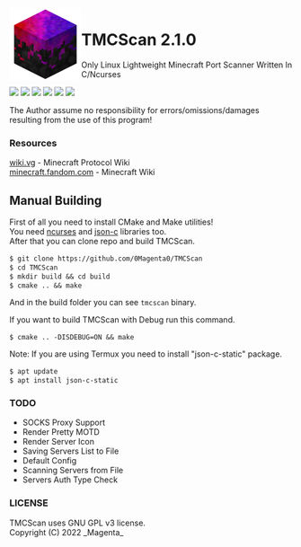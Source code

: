 <img src="icon.png" align="left" width="128px">

# TMCScan 2.1.0
Only Linux Lightweight Minecraft Port Scanner Written In C/Ncurses

[![](https://img.shields.io/badge/Language-C-blue)](https://en.wikipedia.org/wiki/C%20%28programming%20language%29)
[![](https://img.shields.io/badge/C%20Standard%20-Gnu99-blue)](https://gcc.gnu.org/onlinedocs/gcc-3.3.6/gcc/Standards.html)
[![](https://img.shields.io/badge/CMake%20-3.10-blue)](https://cmake.org/cmake/help/v3.10/index.html)
[![](https://img.shields.io/badge/Latest%20Version-v2.1.0-green)](https://github.com/0Magenta0/TMCScan)
[![](https://img.shields.io/github/v/release/0Magenta0/TMCScan?label=Latest%20Release&color=orange)](https://github.com/0Magenta0/TMCScan/releases)
[![](https://img.shields.io/badge/License-GPLv3-blue)](https://github.com/0Magenta0/TMCScan/blob/master/LICENSE)

The Author assume no responsibility for errors/omissions/damages resulting from the use of this program!

### Resources
[wiki.vg](https://wiki.vg) - Minecraft Protocol Wiki  
[minecraft.fandom.com](https://minecraft.fandom.com) - Minecraft Wiki  

## Manual Building
First of all you need to install CMake and Make utilities!  
You need [ncurses](https://invisible-island.net/ncurses/) and [json-c](https://github.com/json-c/json-c) libraries too.  
After that you can clone repo and build TMCScan.
```
$ git clone https://github.com/0Magenta0/TMCScan
$ cd TMCScan
$ mkdir build && cd build
$ cmake .. && make
```
And in the build folder you can see `tmcscan` binary.  
  
If you want to build TMCScan with Debug run this command.
```
$ cmake .. -DISDEBUG=ON && make
```
  
Note: If you are using Termux you need to install "json-c-static" package.
```
$ apt update
$ apt install json-c-static
```

### TODO
* SOCKS Proxy Support
* Render Pretty MOTD
* Render Server Icon
* Saving Servers List to File
* Default Config
* Scanning Servers from File
* Servers Auth Type Check

### LICENSE
TMCScan uses GNU GPL v3 license.  
Copyright (C) 2022 \_Magenta\_

